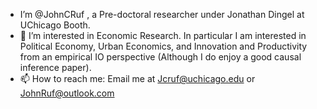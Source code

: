 -  I’m @JohnCRuf , a Pre-doctoral researcher under Jonathan Dingel at UChicago Booth.
- 👀 I’m interested in Economic Research. In particular I am interested in Political Economy, Urban Economics, and Innovation and Productivity from an empirical IO perspective (Although I do enjoy a good causal inference paper). 
- 📫 How to reach me: Email me at Jcruf@uchicago.edu or JohnRuf@outlook.com

